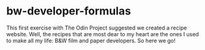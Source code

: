 # bw-developer-formulas

This first exercise with The Odin Project suggested we created a recipe website. Well, the recipes that are most dear to my heart are the ones I used to make all my life: B&W film and paper developers. So here we go!
